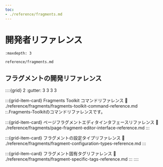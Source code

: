 ```yaml
---
toc:
- ./reference/fragments.md
---
```

# 開発者リファレンス

```{toctree}
:maxdepth: 3

reference/fragments.md
```

## フラグメントの開発リファレンス

::::{grid} 2
:gutter: 3 3 3 3

:::{grid-item-card} Fragments Toolkit コマンドリファレンス
:link: ./reference/fragments/fragments-toolkit-command-reference.md ::.Fragments-Toolkitのコマンドリファレンスです。

:::{grid-item-card} ページフラグメントエディタインタフェースリファレンス
:link: ./reference/fragments/page-fragment-editor-interface-reference.md
:::

:::{grid-item-card} フラグメントの設定タイプリファレンス
:link: ./reference/fragments/fragment-configuration-types-reference.md
:::

:::{grid-item-card} フラグメント固有タグリファレンス
:link: ./reference/fragments/fragment-specific-tags-reference.md
:::
::::
